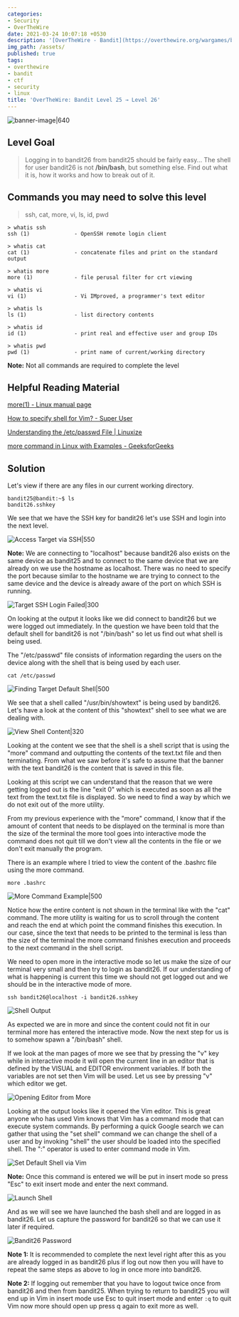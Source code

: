 ```yaml
---
categories:
- Security
- OverTheWire
date: 2021-03-24 10:07:18 +0530
description: '[OverTheWire - Bandit](https://overthewire.org/wargames/bandit/bandit26.html)'
img_path: /assets/
published: true
tags:
- overthewire
- bandit
- ctf
- security
- linux
title: 'OverTheWire: Bandit Level 25 → Level 26'
---
```


![banner-image|640](images/overthewire-banner.png)

## Level Goal

> Logging in to bandit26 from bandit25 should be fairly easy… The shell for user bandit26 is not **/bin/bash**, but something else. Find out what it is, how it works and how to break out of it.

## Commands you may need to solve this level

> ssh, cat, more, vi, ls, id, pwd

```
> whatis ssh  
ssh (1)              - OpenSSH remote login client

> whatis cat  
cat (1)              - concatenate files and print on the standard output

> whatis more  
more (1)             - file perusal filter for crt viewing

> whatis vi  
vi (1)               - Vi IMproved, a programmer's text editor

> whatis ls  
ls (1)               - list directory contents

> whatis id  
id (1)               - print real and effective user and group IDs

> whatis pwd  
pwd (1)              - print name of current/working directory
```

**Note:** Not all commands are required to complete the level

## Helpful Reading Material

[more(1) - Linux manual page](https://man7.org/linux/man-pages/man1/more.1.html)

[How to specify shell for Vim? - Super User](https://superuser.com/questions/287994/how-to-specify-shell-for-vim)

[Understanding the /etc/passwd File \| Linuxize](https://linuxize.com/post/etc-passwd-file/)

[more command in Linux with Examples - GeeksforGeeks](https://www.geeksforgeeks.org/more-command-in-linux-with-examples/)

## Solution

Let's view if there are any files in our current working directory.

```
bandit25@bandit:~$ ls
bandit26.sshkey
```

We see that we have the SSH key for bandit26 let's use SSH and login into the next level.

![Access Target via SSH|550](images/bandit-25-26/target-ssh-login.png)

**Note:** We are connecting to "localhost" because bandit26 also exists on the same device as bandit25 and to connect to the same device that we are already on we use the hostname as localhost. There was no need to specify the port because similar to the hostname we are trying to connect to the same device and the device is already aware of the port on which SSH is running.

![Target SSH Login Failed|300](images/bandit-25-26/target-ssh-login-2.png)

On looking at the output it looks like we did connect to bandit26 but we were logged out immediately. In the question we have been told that the default shell for bandit26 is not "/bin/bash" so let us find out what shell is being used.

The "/etc/passwd" file consists of information regarding the users on the device along with the shell that is being used by each user.

```
cat /etc/passwd
```

![Finding Target Default Shell|500](images/bandit-25-26/target-default-shell.png)

We see that a shell called "/usr/bin/showtext" is being used by bandit26. Let's have a look at the content of this "showtext" shell to see what we are dealing with.

![View Shell Content|320](images/bandit-25-26/shell-content.png)

Looking at the content we see that the shell is a shell script that is using the "more" command and outputting the contents of the text.txt file and then terminating. From what we saw before it's safe to assume that the banner with the text bandit26 is the content that is saved in this file.

Looking at this script we can understand that the reason that we were getting logged out is the line "exit 0" which is executed as soon as all the text from the text.txt file is displayed. So we need to find a way by which we do not exit out of the more utility.

From my previous experience with the "more" command, I know that if the amount of content that needs to be displayed on the terminal is more than the size of the terminal the more tool goes into interactive mode the command does not quit till we don't view all the contents in the file or we don't exit manually the program.

There is an example where I tried to view the content of the .bashrc file using the more command.

```
more .bashrc
```

![More Command Example|500](images/bandit-25-26/more-example.png)

Notice how the entire content is not shown in the terminal like with the "cat" command. The more utility is waiting for us to scroll through the content and reach the end at which point the command finishes this execution.
In our case, since the text that needs to be printed to the terminal is less than the size of the terminal the more command finishes execution and proceeds to the next command in the shell script.

We need to open more in the interactive mode so let us make the size of our terminal very small and then try to login as bandit26. If our understanding of what is happening is current this time we should not get logged out and we should be in the interactive mode of more.

```
ssh bandit26@localhost -i bandit26.sshkey
```

![Shell Output](images/bandit-25-26/shell-output.png)

As expected we are in more and since the content could not fit in our terminal more has entered the interactive mode. Now the next step for us is to somehow spawn a "/bin/bash" shell.

If we look at the man pages of more we see that by pressing the "v" key while in interactive mode it will open the current line in an editor that is defined by the VISUAL and EDITOR environment variables. If both the variables are not set then Vim will be used. Let us see by pressing "v" which editor we get.

![Opening Editor from More](images/bandit-25-26/opening-editor.png)

Looking at the output looks like it opened the Vim editor. This is great anyone who has used Vim knows that Vim has a command mode that can execute system commands. By performing a quick Google search we can gather that using the "set shell" command we can change the shell of a user and by invoking "shell" the user should be loaded into the specified shell. The ":" operator is used to enter command mode in Vim.

![Set Default Shell via Vim](images/bandit-25-26/default-shell-via-vim.png)

**Note:** Once this command is entered we will be put in insert mode so press "Esc" to exit insert mode and enter the next command.

![Launch Shell](images/bandit-25-26/launch-shell.png)

And as we will see we have launched the bash shell and are logged in as bandit26. Let us capture the password for bandit26 so that we can use it later if required.

![Bandit26 Password](images/bandit-25-26/bandit26-password.png)

**Note 1:** It is recommended to complete the next level right after this as you are already logged in as bandit26 plus if log out now then you will have to repeat the same steps as above to log in once more into bandit26.

**Note 2:** If logging out remember that you have to logout twice once from bandit26 and then from bandit25. When trying to return to bandit25 you will end up in Vim in insert mode use Esc to quit insert mode and enter `:q` to quit Vim now more should open up press q again to exit more as well.